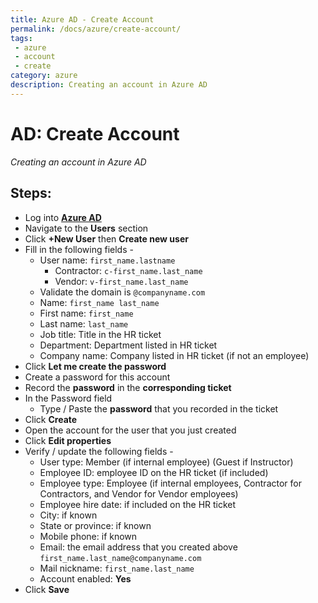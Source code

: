 ```yaml
---
title: Azure AD - Create Account
permalink: /docs/azure/create-account/
tags: 
 - azure
 - account
 - create
category: azure
description: Creating an account in Azure AD  
---
```


# AD: Create Account  

_Creating an account in Azure AD_  

## Steps:  
  * Log into [**Azure AD**](https://portal.azure.com/)
  * Navigate to the **Users** section
  * Click **+New User** then **Create new user**
  * Fill in the following fields - 
    * User name: `first_name.lastname`
      * Contractor: `c-first_name.last_name`  
      * Vendor: `v-first_name.last_name`  
    * Validate the domain is `@companyname.com`
    * Name: `first_name last_name`
    * First name: `first_name`
    * Last name: `last_name`
    * Job title: Title in the HR ticket
    * Department: Department listed in HR ticket
    * Company name: Company listed in HR ticket (if not an employee)
  * Click **Let me create the password**
  * Create a password for this account
  * Record the **password** in the **corresponding ticket**
  * In the Password field
    * Type / Paste the **password** that you recorded in the ticket
  * Click **Create**
  * Open the account for the user that you just created
  * Click **Edit properties**
  * Verify / update the following fields - 
    * User type: Member (if internal employee) (Guest if Instructor)
    * Employee ID: employee ID on the HR ticket (if included)
    * Employee type: Employee (if internal employees, Contractor for Contractors, and Vendor for Vendor employees) 
    * Employee hire date: if included on the HR ticket
    * City: if known
    * State or province: if known
    * Mobile phone: if known
    * Email: the email address that you created above `first_name.last_name@companyname.com`
    * Mail nickname: `first_name.last_name`
    * Account enabled: **Yes** 
  * Click **Save**
  
  
  
